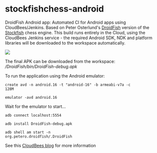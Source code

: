 stockfishchess-android
========================

DroidFish Android app: Automated CI for Android apps using CloudBees/Jenkins.  Based on Peter Osterlund's [DroidFish](http://web.comhem.se/petero2home/droidfish/) version of the [Stockfish](http://stockfishchess.org) chess engine.  This build runs entirely in the Cloud, using the CloudBees Jenkins service - the required Android SDK, NDK and platform libraries will be downloaded to the workspace automatically. 

<a href="https://grandcentral.cloudbees.com/?CB_clickstart=https://raw.github.com/mqprichard/stockfishchess-android/master/clickstart.json"><img src="https://d3ko533tu1ozfq.cloudfront.net/clickstart/deployInstantly.png"/></a>
 
The final APK can be downloaded from the workspace: _/DroidFish/bin/DroidFish-debug.apk_ 

To run the application using the Android emulator:

<code>create avd -n android.16 -t "android-16" -b armeabi-v7a -c 128M</code>

<code>emulator -avd android.16</code>

Wait for the emulator to start...

<code>adb connect localhost:5554</code>

<code>adb install DroidFish-debug.apk</code>

<code>adb shell am start -n org.petero.droidfish/.DroidFish</code> 

See this [CloudBees blog](http://blog.cloudbees.com/2012/12/mobile-builds-with-jenkins-in-cloud.html) for more information 
